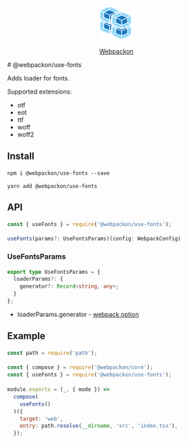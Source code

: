 <p align="center">
  <img src='https://raw.githubusercontent.com/AndTem/webpackon/master/images/logo.svg' height='80' width='80'>
</p>
<p align="center">
  <a href="https://github.com/AndTem/webpackon#readme">Webpackon</a>
</p>
# @webpackon/use-fonts

Adds loader for fonts.

Supported extensions:
- otf
- eot
- ttf
- woff
- woff2

## Install
```shell
npm i @webpackon/use-fonts --save
```

```shell
yarn add @webpackon/use-fonts
```

## API

```ts
const { useFonts } = require('@webpackon/use-fonts');

useFonts(params?: UseFontsParams)(config: WebpackConfig)
```

### UseFontsParams
```ts
export type UseFontsParams = {
  loaderParams?: {
    generator?: Record<string, any>;
  }
};
```

- loaderParams.generator - [webpack option](https://webpack.js.org/guides/asset-modules/#custom-data-uri-generator)

## Example

```js
const path = require('path');

const { compose } = require('@webpackon/core');
const { useFonts } = require('@webpackon/use-fonts');

module.exports = (_, { mode }) =>
  compose(
    useFonts()
  )({
    target: 'web',
    entry: path.resolve(__dirname, 'src', 'index.tsx'),
  });
```

